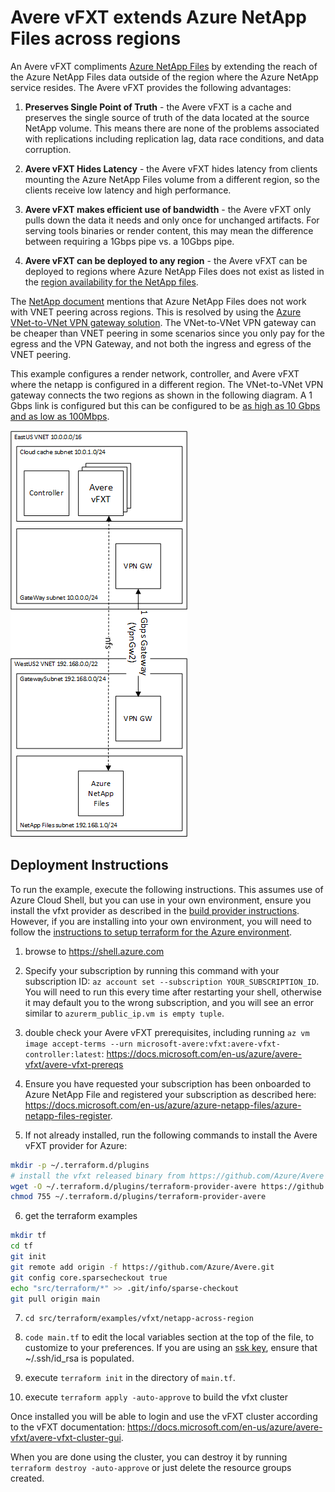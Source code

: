 # Avere vFXT extends Azure NetApp Files across regions

An Avere vFXT compliments [Azure NetApp Files](https://azure.microsoft.com/en-us/services/netapp/) by extending the reach of the Azure NetApp Files data outside of the region where the Azure NetApp service resides.  The Avere vFXT provides the following advantages:

1. **Preserves Single Point of Truth** - the Avere vFXT is a cache and preserves the single source of truth of the data located at the source NetApp volume.  This means there are none of the problems associated with replications including replication lag, data race conditions, and data corruption.

2. **Avere vFXT Hides Latency** - the Avere vFXT hides latency from clients mounting the Azure NetApp Files volume from a different region, so the clients receive low latency and high performance.

3. **Avere vFXT makes efficient use of bandwidth** - the Avere vFXT only pulls down the data it needs and only once for unchanged artifacts.  For serving tools binaries or render content, this may mean the difference between requiring a 1Gbps pipe vs. a 10Gbps pipe.

4. **Avere vFXT can be deployed to any region** - the Avere vFXT can be deployed to regions where Azure NetApp Files does not exist as listed in the [region availability for the NetApp files](https://azure.microsoft.com/en-us/global-infrastructure/services/?products=netapp&regions=asia-pacific-east,asia-pacific-southeast,australia-central,australia-central-2,australia-east,australia-southeast,brazil-south,canada-central,canada-east,central-india,europe-north,europe-west,france-central,france-south,japan-east,japan-west,korea-central,korea-south,norway-east,norway-west,south-africa-north,south-africa-west,south-india,switzerland-north,switzerland-west,uae-central,uae-north,united-kingdom-south,united-kingdom-west,us-central,us-east,us-east-2,us-north-central,us-south-central,us-west,us-west-2,us-west-central,west-india,non-regional).

The [NetApp document](https://docs.microsoft.com/en-us/azure/azure-netapp-files/azure-netapp-files-create-volumes#best-practice) mentions that Azure NetApp Files does not work with VNET peering across regions.  This is resolved by using the [Azure VNet-to-VNet VPN gateway solution](https://docs.microsoft.com/en-us/azure/vpn-gateway/vpn-gateway-howto-vnet-vnet-resource-manager-portal).  The VNet-to-VNet VPN gateway can be cheaper than VNET peering in some scenarios since you only pay for the egress and the VPN Gateway, and not both the ingress and egress of the VNET peering.

This example configures a render network, controller, and Avere vFXT where the netapp is configured in a different region.  The VNet-to-VNet VPN gateway connects the two regions as shown in the following diagram.  A 1 Gbps link is configured but this can be configured to be [as high as 10 Gbps and as low as 100Mbps](https://docs.microsoft.com/en-us/azure/vpn-gateway/vpn-gateway-about-vpngateways#gwsku).

![The architecture](../../../../../docs/images/terraform/netapp-across-region.png)

## Deployment Instructions

To run the example, execute the following instructions.  This assumes use of Azure Cloud Shell, but you can use in your own environment, ensure you install the vfxt provider as described in the [build provider instructions](../../../providers/terraform-provider-avere#build-the-terraform-provider-binary).  However, if you are installing into your own environment, you will need to follow the [instructions to setup terraform for the Azure environment](https://docs.microsoft.com/en-us/azure/terraform/terraform-install-configure).

1. browse to https://shell.azure.com

2. Specify your subscription by running this command with your subscription ID:  ```az account set --subscription YOUR_SUBSCRIPTION_ID```.  You will need to run this every time after restarting your shell, otherwise it may default you to the wrong subscription, and you will see an error similar to `azurerm_public_ip.vm is empty tuple`.

3. double check your Avere vFXT prerequisites, including running `az vm image accept-terms --urn microsoft-avere:vfxt:avere-vfxt-controller:latest`: https://docs.microsoft.com/en-us/azure/avere-vfxt/avere-vfxt-prereqs

4. Ensure you have requested your subscription has been onboarded to Azure NetApp File and registered your subscription as described here: https://docs.microsoft.com/en-us/azure/azure-netapp-files/azure-netapp-files-register.

5. If not already installed, run the following commands to install the Avere vFXT provider for Azure:
```bash
mkdir -p ~/.terraform.d/plugins
# install the vfxt released binary from https://github.com/Azure/Avere
wget -O ~/.terraform.d/plugins/terraform-provider-avere https://github.com/Azure/Avere/releases/download/tfprovider_v0.9.4/terraform-provider-avere
chmod 755 ~/.terraform.d/plugins/terraform-provider-avere
```

6. get the terraform examples
```bash
mkdir tf
cd tf
git init
git remote add origin -f https://github.com/Azure/Avere.git
git config core.sparsecheckout true
echo "src/terraform/*" >> .git/info/sparse-checkout
git pull origin main
```

7. `cd src/terraform/examples/vfxt/netapp-across-region`

8. `code main.tf` to edit the local variables section at the top of the file, to customize to your preferences.  If you are using an [ssk key](https://docs.microsoft.com/en-us/azure/virtual-machines/linux/mac-create-ssh-keys), ensure that ~/.ssh/id_rsa is populated.

9. execute `terraform init` in the directory of `main.tf`.

10. execute `terraform apply -auto-approve` to build the vfxt cluster

Once installed you will be able to login and use the vFXT cluster according to the vFXT documentation: https://docs.microsoft.com/en-us/azure/avere-vfxt/avere-vfxt-cluster-gui.

When you are done using the cluster, you can destroy it by running `terraform destroy -auto-approve` or just delete the resource groups created.